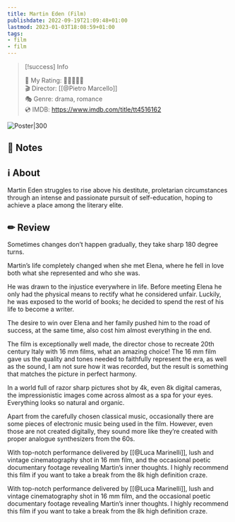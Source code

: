 ```yaml
---
title: Martin Eden (Film)
publishdate: 2022-09-19T21:09:48+01:00
lastmod: 2023-01-03T18:08:59+01:00
tags: 
- film
- film
---
```






> [!success] Info 
 > 
 > 🤔 My Rating: 💙💙💙💙🖤 <br> 🎬 Director: [[@Pietro Marcello]] <br> 🎭 Genre: drama, romance <br> 💿 IMDB: https://www.imdb.com/title/tt4516162 <br> 

![Poster|300](https://m.media-amazon.com/images/M/MV5BM2NlYzg4ZDYtYjAwMC00YmZmLWFhMzYtNTBhNDIwMTRlYTQ1XkEyXkFqcGdeQXVyMjI3NDAyNg@@._V1_SX300.jpg)



## 📝 Notes





## ℹ️ About



Martin Eden struggles to rise above his destitute, proletarian circumstances through an intense and passionate pursuit of self-education, hoping to achieve a place among the literary elite.



## ✏ Review



Sometimes changes don’t happen gradually, they take sharp 180 degree turns.



Martin’s life completely changed when she met Elena, where he fell in love both what she represented and who she was.



He was drawn to the injustice everywhere in life. Before meeting Elena he only had the physical means to rectify what he considered unfair. Luckily, he was exposed to the world of books; he decided to spend the rest of his life to become a writer.



The desire to win over Elena and her family pushed him to the road of success, at the same time, also cost him almost everything in the end. 



The film is exceptionally well made, the director chose to recreate 20th century Italy with 16 mm films, what an amazing choice! The 16 mm film gave us the quality and tones needed to faithfully represent the era, as well as the sound, I am not sure how it was recorded, but the result is something that matches the picture in perfect harmony.



In a world full of razor sharp pictures shot by 4k, even 8k digital cameras, the impressionistic images come across almost as a spa for your eyes. Everything looks so natural and organic.



Apart from the carefully chosen classical music, occasionally there are some pieces of electronic music being used in the film. However, even those are not created digitally, they sound more like they’re created with proper analogue synthesizers from the 60s.



With top-notch performance delivered by [[@Luca Marinelli]], lush and vintage cinematography shot in 16 mm film, and the occasional poetic documentary footage revealing Martin’s inner thoughts. I highly recommend this film if you want to take a break from the 8k high definition craze.



 With top-notch performance delivered by [[@Luca Marinelli]], lush and vintage cinematography shot in 16 mm film, and the occasional poetic documentary footage revealing Martin’s inner thoughts. I highly recommend this film if you want to take a break from the 8k high definition craze.



